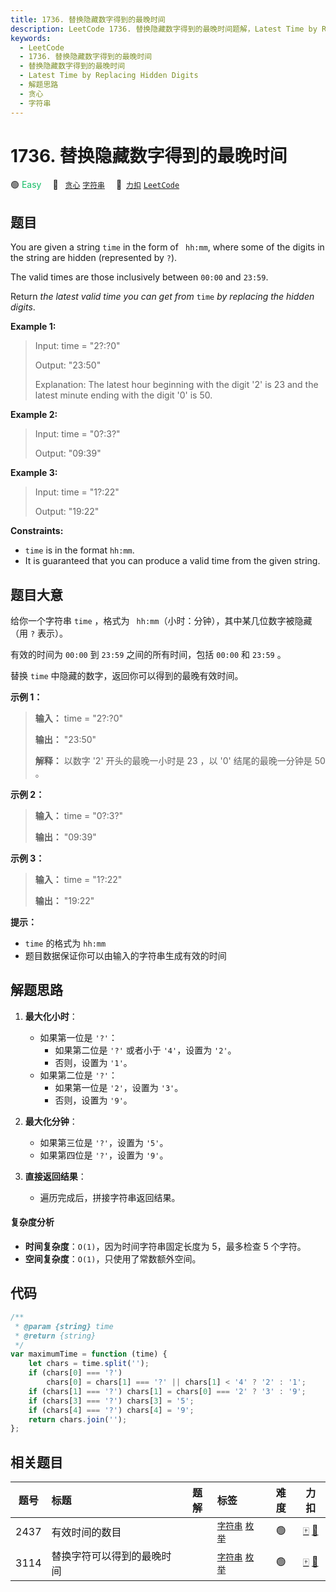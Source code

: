 ```yaml
---
title: 1736. 替换隐藏数字得到的最晚时间
description: LeetCode 1736. 替换隐藏数字得到的最晚时间题解，Latest Time by Replacing Hidden Digits，包含解题思路、复杂度分析以及完整的 JavaScript 代码实现。
keywords:
  - LeetCode
  - 1736. 替换隐藏数字得到的最晚时间
  - 替换隐藏数字得到的最晚时间
  - Latest Time by Replacing Hidden Digits
  - 解题思路
  - 贪心
  - 字符串
---
```


# 1736. 替换隐藏数字得到的最晚时间

🟢 <font color=#15bd66>Easy</font>&emsp; 🔖&ensp; [`贪心`](/tag/greedy.md) [`字符串`](/tag/string.md)&emsp; 🔗&ensp;[`力扣`](https://leetcode.cn/problems/latest-time-by-replacing-hidden-digits) [`LeetCode`](https://leetcode.com/problems/latest-time-by-replacing-hidden-digits)

## 题目

You are given a string `time` in the form of ` hh:mm`, where some of the
digits in the string are hidden (represented by `?`).

The valid times are those inclusively between `00:00` and `23:59`.

Return _the latest valid time you can get from_ `time` _by replacing the hidden_ _digits_.

**Example 1:**

> Input: time = "2?:?0"
>
> Output: "23:50"
>
> Explanation: The latest hour beginning with the digit '2' is 23 and the latest minute ending with the digit '0' is 50.

**Example 2:**

> Input: time = "0?:3?"
>
> Output: "09:39"

**Example 3:**

> Input: time = "1?:22"
>
> Output: "19:22"

**Constraints:**

- `time` is in the format `hh:mm`.
- It is guaranteed that you can produce a valid time from the given string.

## 题目大意

给你一个字符串 `time` ，格式为 ` hh:mm`（小时：分钟），其中某几位数字被隐藏（用 `?` 表示）。

有效的时间为 `00:00` 到 `23:59` 之间的所有时间，包括 `00:00` 和 `23:59` 。

替换 `time` 中隐藏的数字，返回你可以得到的最晚有效时间。

**示例 1：**

> **输入：** time = "2?:?0"
>
> **输出：** "23:50"
>
> **解释：** 以数字 '2' 开头的最晚一小时是 23 ，以 '0' 结尾的最晚一分钟是 50 。

**示例 2：**

> **输入：** time = "0?:3?"
>
> **输出：** "09:39"

**示例 3：**

> **输入：** time = "1?:22"
>
> **输出：** "19:22"

**提示：**

- `time` 的格式为 `hh:mm`
- 题目数据保证你可以由输入的字符串生成有效的时间

## 解题思路

1. **最大化小时**：

   - 如果第一位是 `'?'`：
     - 如果第二位是 `'?'` 或者小于 `'4'`，设置为 `'2'`。
     - 否则，设置为 `'1'`。
   - 如果第二位是 `'?'`：
     - 如果第一位是 `'2'`，设置为 `'3'`。
     - 否则，设置为 `'9'`。

2. **最大化分钟**：

   - 如果第三位是 `'?'`，设置为 `'5'`。
   - 如果第四位是 `'?'`，设置为 `'9'`。

3. **直接返回结果**：
   - 遍历完成后，拼接字符串返回结果。

#### 复杂度分析

- **时间复杂度**：`O(1)`，因为时间字符串固定长度为 5，最多检查 5 个字符。
- **空间复杂度**：`O(1)`，只使用了常数额外空间。

## 代码

```javascript
/**
 * @param {string} time
 * @return {string}
 */
var maximumTime = function (time) {
	let chars = time.split('');
	if (chars[0] === '?')
		chars[0] = chars[1] === '?' || chars[1] < '4' ? '2' : '1';
	if (chars[1] === '?') chars[1] = chars[0] === '2' ? '3' : '9';
	if (chars[3] === '?') chars[3] = '5';
	if (chars[4] === '?') chars[4] = '9';
	return chars.join('');
};
```

## 相关题目

<!-- prettier-ignore -->
| 题号 | 标题 | 题解 | 标签 | 难度 | 力扣 |
| :------: | :------ | :------: | :------ | :------: | :------: |
| 2437 | 有效时间的数目 |  |  [`字符串`](/tag/string.md) [`枚举`](/tag/enumeration.md) | 🟢 | [🀄️](https://leetcode.cn/problems/number-of-valid-clock-times) [🔗](https://leetcode.com/problems/number-of-valid-clock-times) |
| 3114 | 替换字符可以得到的最晚时间 |  |  [`字符串`](/tag/string.md) [`枚举`](/tag/enumeration.md) | 🟢 | [🀄️](https://leetcode.cn/problems/latest-time-you-can-obtain-after-replacing-characters) [🔗](https://leetcode.com/problems/latest-time-you-can-obtain-after-replacing-characters) |